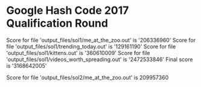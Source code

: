 # Google Hash Code 2017 Qualification Round

Score for file 'output_files/sol1/me_at_the_zoo.out' is '206336960'
Score for file 'output_files/sol1/trending_today.out' is '129161190'
Score for file 'output_files/sol1/kittens.out' is '360610009'
Score for file 'output_files/sol1/videos_worth_spreading.out' is '2472533846'
Final score is '3168642005'

Score for file 'output_files/sol2/me_at_the_zoo.out' is 209957360